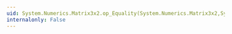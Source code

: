 ```yaml
---
uid: System.Numerics.Matrix3x2.op_Equality(System.Numerics.Matrix3x2,System.Numerics.Matrix3x2)
internalonly: False
---
```


